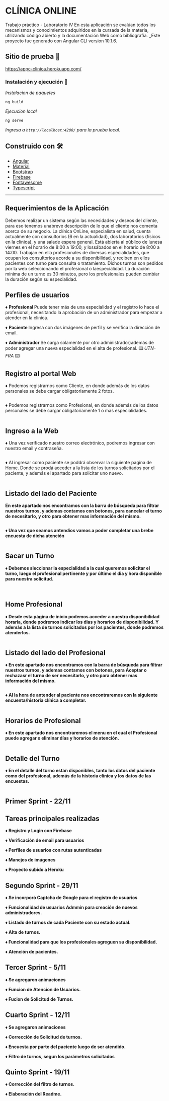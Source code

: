 <h1>CLÍNICA ONLINE</h1>
Trabajo práctico - Laboratorio IV
En esta aplicación se evalúan todos los mecanismos y conocimientos adquiridos en la cursada de la materia, utilizando código abierto y la documentación Web como bibliografía.
_Este proyecto fue generado con Angular CLI version 10.1.6.

## Sitio de prueba 🚀

https://appc-clinica.herokuapp.com/

### Instalación y ejecución 🔧

_Instalacion de paquetes_

```
ng build
```

_Ejecucion local_

```
ng serve
```

_Ingresa a `http://localhost:4200/` para la prueba local._

## Construido con 🛠️

* [Angular](https://angular.io/docs)
* [Material](https://material.angular.io/)
* [Bootstrap](https://getbootstrap.com/docs/3.3/)
* [Firebase](https://firebase.google.com/docs)
* [Fontawesome](https://fontawesome.com/)
* [Typescript](https://www.typescriptlang.org/)

---
## Requerimientos de la Aplicación
Debemos realizar un sistema según las necesidades y deseos del cliente, para eso tenemos unabreve descripción de lo que el cliente nos comenta acerca de su negocio.
La clínica OnLine, especialista en salud, cuenta actualmente con consultorios (6 en la actualidad), dos laboratorios (físicos en la clínica), y una salade espera general. Está abierta al público de lunesa viernes en el horario de 8:00 a 19:00, y lossábados en el horario de 8:00 a 14:00.
Trabajan en ella profesionales de diversas especialidades, que ocupan los consultorios acorde a su disponibilidad, y reciben en ellos pacientes con turno para consulta o tratamiento. Dichos turnos son pedidos por la web seleccionando el profesional o laespecialidad. La duración mínima de un turno es 30 minutos, pero los profesionales pueden cambiar la duración según su especialidad.


## Perfiles de usuarios

♦ <strong> Profesional </strong> Puede tener más de una especialidad y el registro lo hace el profesional, necesitando la aprobación de un administrador para empezar a atender en la clinica.

♦ <strong> Paciente </strong> Ingresa con dos imágenes de perfil y se verifica la dirección de email.

♦ <strong> Administrador </strong> Se carga solamente por otro administrador)además de poder agregar una nueva especialidad en el alta de profesional.
⌨️ _UTN-FRA_ ⌨️

## Registro al portal Web

♦ Podemos registrarnos como Cliente, en donde además de los datos personales se debe cargar obligatoriamente 2 fotos.
 
 <img src="/src/assets/readme/resgistroPaciente.png" alt="">

♦ Podemos registrarnos como Profesional, en donde además de los datos personales se debe cargar obligatoriamente 1 o mas especialidades.

 <img src="/src/assets/readme/registroProfesional.png" alt="">

 ## Ingreso a la Web

 ♦ Una vez verificado nuestro correo electrónico, podremos ingresar con nuestro email y contraseña.

 <img src="/src/assets/readme/login.png" alt="">

 ♦ Al ingresar como paciente se poddrá observar la siguiente pagina de Home. Donde se prodá acceder a la lista de los turnos solicitados por el paciente, y además el apartado para solicitar uno nuevo. 

 <img src="/src/assets/readme/homePaciente.png" alt="">

 <h2> <strong>Listado del lado del Paciente<strong> </h2>
  
 En este apartado nos encontramos con la barra de búsqueda para filtrar nuestros turnos, y ademas contamos con botones, para cancelar el turno de necesitarlo, y otro para obtener mas información del mismo. 

 <img src="/src/assets/readme/listaPaciente.png" alt="">


 ♦ Una vez que seamos antendios vamos a poder completar una brebe encuesta de dicha atención 

 <img src="/src/assets/readme/respuestaPaciente.png" alt="">

  <h2> <strong>Sacar un Turno<strong> </h2>
 
♦ Debemos sleccionar la especialidad a la cual queremos solicitar el turno, luego el profesional pertinente y por último el dia y hora disponible para nuestra solicitud.  

 <img src="/src/assets/readme/turnoEspecialidad.png" alt="">
 <img src="/src/assets/readme/turnoProfesional.png" alt="">
 <img src="/src/assets/readme/turnoFecha.png" alt="">
 <img src="/src/assets/readme/turnoVerif.png" alt="">

<h2> <strong>Home Profesional<strong> </h2>

♦ Desde esta página de inicio podemos acceder a nuestra disponibilidad horaria, donde podremos indicar los dias y horarios de disponibilidad. Y además a la lista de turnos solicitados por los pacientes, donde podremos atenderlos.

 <img src="/src/assets/readme/homeProfesional.png" alt="">

 <h2> <strong>Listado del lado del Profesional<strong> </h2>

 ♦ En este apartado nos encontramos con la barra de búsqueda para filtrar nuestros turnos, y ademas contamos con botones, para Aceptar o rechazasr el turno de ser necesitarlo, y otro para obtener mas información del mismo.

 <img src="/src/assets/readme/listadoProfesional.png" alt="">

♦ Al la hora de antender al paciente nos encontraremos con la siguiente encuenta/historia clínica a completar.

 <img src="/src/assets/readme/encuestaProfesional.png" alt="">

 <h2> <strong>Horarios de Profesional<strong> </h2>

♦ En este apartado nos encontraremos el menu en el cual el Profesional puede agregar o eliminar días y horarios de atención.

 <img src="/src/assets/readme/horaProfesional.png" alt="">


<h2> <strong>Detalle del Turno<strong> </h2>

♦ En el detalle del turno estan disponibles, tanto los datos del paciente como del profesional, además de la historia clínica y los datos de las encuestas.

 <img src="/src/assets/readme/turnoDetalle.png" alt="">


<h2> <strong>Primer Sprint - 22/11<strong> </h2>

## Tareas principales realizadas

♦ Registro y Login con Firebase

♦ Verificación de email para usuarios 

♦ Perfiles de usuarios con rutas autenticadas

♦ Manejos de imágenes 

♦ Proyecto subido a Heroku

<h2> <strong>Segundo Sprint - 29/11<strong> </h2>

♦ Se incorporó Captcha de Google para el registro de usuarios

♦ Funcionalidad de usuarios Admmin para creación de nuevos administradores.

♦ Listado de turnos de cada Paciente con su estado actual.

♦ Alta de turnos.

♦ Funcionalidad para que los profesionales agreguen su disponibilidad.

♦ Atención de pacientes.

<h2> <strong>Tercer Sprint - 5/11<strong> </h2>

♦ Se agregaron animaciones

♦ Funcion de Atencion de Usuarios.

♦ Fucion de Solicitud de Turnos. 

<h2> <strong>Cuarto Sprint - 12/11<strong> </h2>

♦ Se agregaron animaciones

♦ Corrección de Solicitud de turnos.

♦ Encuesta por parte del paciente luego de ser atendido.

♦ Filtro de turnos, segun los parámetros solicitados


<h2> <strong>Quinto Sprint - 19/11<strong> </h2>

♦ Corrección del filtro de turnos.

♦ Elaboración del Readme.







